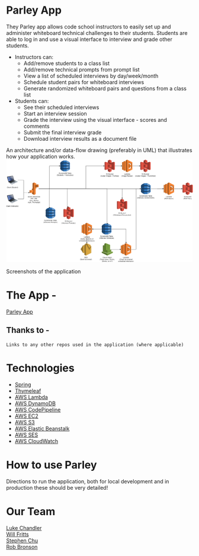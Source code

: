 # Parley App
They Parley app allows code school instructors to easily set up and administer whiteboard technical challenges to their students.  Students are able to log in and use a visual interface to interview and grade other students.

- Instructors can:  
    - Add/remove students to a class list
    - Add/remove technical prompts from prompt list
    - View a list of scheduled interviews by day/week/month
    - Schedule student pairs for whiteboard interviews
    - Generate randomized whiteboard pairs and questions from a class list
- Students can: 
    - See their scheduled interviews
    - Start an interview session
    - Grade the interview using the visual interface - scores and comments
    - Submit the final interview grade
    - Download interview results as a document file


An architecture and/or data-flow drawing (preferably in UML) that illustrates how your application works.  
![](./docs/parley_render.png)

Screenshots of the application
![]()
![]()
![]()

# The App - 
[Parley App](http://www.techparley.com/)

## Thanks to - 
    Links to any other repos used in the application (where applicable)


# Technologies 
- [Spring](https://spring.io/)
- [Thymeleaf](https://www.thymeleaf.org/)
- [AWS Lambda](https://aws.amazon.com/lambda/)
- [AWS DynamoDB](https://aws.amazon.com/dynamodb/)
- [AWS CodePipeline](https://aws.amazon.com/codepipeline/)
- [AWS EC2](https://aws.amazon.com/ec2/)
- [AWS S3](https://aws.amazon.com/s3/)
- [AWS Elastic Beanstalk](https://aws.amazon.com/elasticbeanstalk/)
- [AWS SES](https://aws.amazon.com/ses/)
- [AWS CloudWatch](https://aws.amazon.com/cloudwatch/)

# How to use Parley
Directions to run the application, both for local development and in production
these should be very detailed!


# Our Team
[Luke Chandler](https://github.com/lhchandler4)  
[Will Fritts](https://github.com/wafman)  
[Stephen Chu](https://github.com/stephenchu530)  
[Rob Bronson](https://github.com/rjbrons)  
